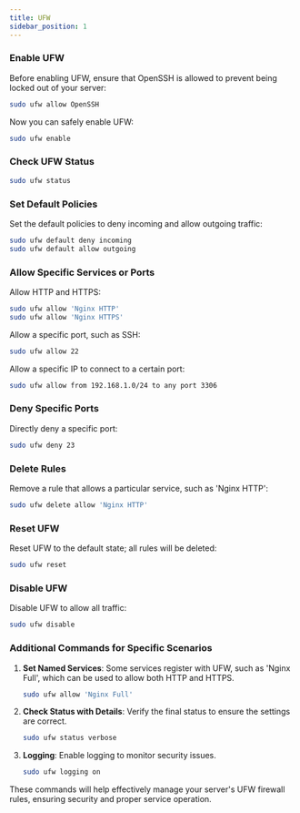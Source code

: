 ```yaml
---
title: UFW
sidebar_position: 1
---
```


### Enable UFW
Before enabling UFW, ensure that OpenSSH is allowed to prevent being locked out of your server:
```bash
sudo ufw allow OpenSSH
```

Now you can safely enable UFW:
```bash
sudo ufw enable
```

### Check UFW Status
```bash
sudo ufw status
```

### Set Default Policies
Set the default policies to deny incoming and allow outgoing traffic:
```bash
sudo ufw default deny incoming
sudo ufw default allow outgoing
```

### Allow Specific Services or Ports
Allow HTTP and HTTPS:
```bash
sudo ufw allow 'Nginx HTTP'
sudo ufw allow 'Nginx HTTPS'
```

Allow a specific port, such as SSH:
```bash
sudo ufw allow 22
```

Allow a specific IP to connect to a certain port:
```bash
sudo ufw allow from 192.168.1.0/24 to any port 3306
```

### Deny Specific Ports
Directly deny a specific port:
```bash
sudo ufw deny 23
```

### Delete Rules
Remove a rule that allows a particular service, such as 'Nginx HTTP':
```bash
sudo ufw delete allow 'Nginx HTTP'
```

### Reset UFW
Reset UFW to the default state; all rules will be deleted:
```bash
sudo ufw reset
```

### Disable UFW
Disable UFW to allow all traffic:
```bash
sudo ufw disable
```

### Additional Commands for Specific Scenarios
1. **Set Named Services**: Some services register with UFW, such as 'Nginx Full', which can be used to allow both HTTP and HTTPS.
   ```bash
   sudo ufw allow 'Nginx Full'
   ```

2. **Check Status with Details**: Verify the final status to ensure the settings are correct.
   ```bash
   sudo ufw status verbose
   ```

3. **Logging**: Enable logging to monitor security issues.
   ```bash
   sudo ufw logging on
   ```

These commands will help effectively manage your server's UFW firewall rules, ensuring security and proper service operation.
